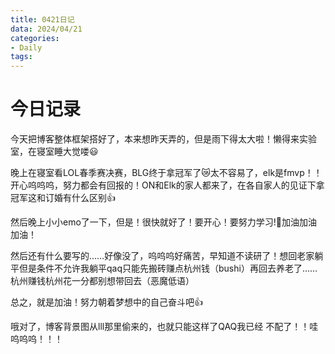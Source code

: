 ```yaml
---
title: 0421日记
data: 2024/04/21
categories: 
- Daily 
tags:
---
```


# 今日记录
今天把博客整体框架搭好了，本来想昨天弄的，但是雨下得太大啦！懒得来实验室，在寝室睡大觉喽😃

晚上在寝室看LOL春季赛决赛，BLG终于拿冠军了😿太不容易了，elk是fmvp！！开心呜呜呜，努力都会有回报的！ON和Elk的家人都来了，在各自家人的见证下拿冠军这和订婚有什么区别👍

<!-- more -->
然后晚上小小emo了一下，但是！很快就好了！要开心！要努力学习!👊加油加油加油！

然后还有什么要写的……好像没了，呜呜呜好痛苦，早知道不读研了！想回老家躺平但是条件不允许我躺平qaq只能先搬砖赚点杭州钱（bushi）再回去养老了……杭州赚钱杭州花一分都别想带回去（恶魔低语）

总之，就是加油！努力朝着梦想中的自己奋斗吧👍

哦对了，博客背景图从lll那里偷来的，也就只能这样了QAQ我已经 不配了！！哇呜呜呜！！！
